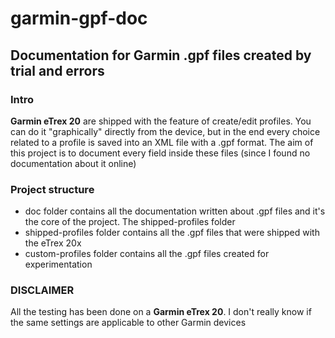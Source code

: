 # garmin-gpf-doc
## Documentation for Garmin .gpf files created by trial and errors

### Intro
**Garmin eTrex 20** are shipped with the feature of create/edit profiles. You can do it "graphically" directly from the device, but in the end every choice related to a profile is saved into an XML file with a .gpf format. The aim of this project is to document every field inside these files (since I found no documentation about it online)

### Project structure
* doc folder contains all the documentation written about .gpf files and it's the core of the project. The shipped-profiles folder
* shipped-profiles folder contains all the .gpf files that were shipped with the eTrex 20x
* custom-profiles folder contains all the .gpf files created for experimentation

### DISCLAIMER
All the testing has been done on a **Garmin eTrex 20**. I don't really know if the same settings are applicable to other Garmin devices
